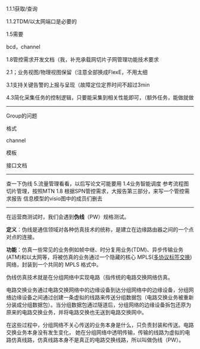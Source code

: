 1.1.1获取/查询

1.1.2TDM/以太网端口是必要的

1.5需要

bcd，channel

1.8管控需求开发文档（我，补充承载网切片子网管理功能技术要求

2.1；业务视图/物理视图保留（注意全部换成FlexE，不用太细

3.1支持关键告警的上报与呈现（故障定位定界时间不超过3min

4.3简化采集任务的控制逻辑，只要能采集到相关性能即可，（额外任务，能做就做

***

Group的问题

格式

channel

模板

接口文档

---

查一下伪线
5.流量管理看看，以后写论文可能要用
1.4业务智能调度 参考流程图切片管理，按照MTN
1.8
根据SPN管控需求，大报告第三部分，来写一个管控需求报告
信息模型的visio图中的成员们删去

---

在运营商测试时，我们会遇到**伪线**（PW）规格测试。

**定义**：伪线是通信领域对各种仿真技术的统称，是建立在边缘路由器之间的一个点对点的连接。

**功能**：仿真一些常见的业务例如帧中继、时分复用业务(TDM)、异步传输业务(ATM)和以太网等，将被仿真的业务通过一个隐藏的核心 MPLS([多协议标签交换](http://baike.so.com/doc/4215263-4416574.html))网络，封装到一个共同的 MPLS 格式中。

伪线仿真技术就是在分组网络中实现电路（指传统的电路交换网络仿真。

电路交换业务通过电路交换网络中的边缘设备到达分组网络中的边缘设备，分组网络边缘设备之间通过创建一条虚拟的线路来传送分组数据包（电路交换业务被重新分装成分组数据包）。当分组数据包通过隧道后，分组网络的边缘设备拆包还原为原来的电路交换业务，并将电路交换也无送到电路交换网中。

在这些过程中，分组网络不关心传送的业务本身是什么，只负责封装和传送。电路交换业务本身没有发生变化， 她在分组网络中透明传输，传输的线路为虚拟的电路仿真线路，仿真线路本身不是真正的电路交换线路，所以叫做伪线（PW）。

